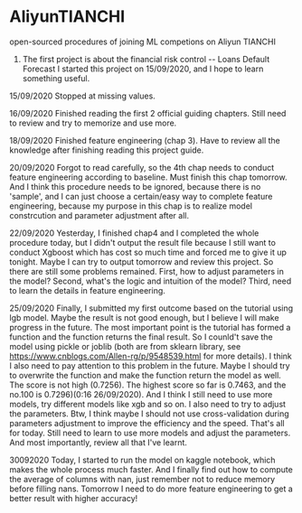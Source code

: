 # AliyunTIANCHI
open-sourced procedures of joining ML competions on Aliyun TIANCHI

1. The first project is about the financial risk control -- Loans Default Forecast
I started this project on 15/09/2020, and I hope to learn something useful.

15/09/2020
Stopped at missing values.

16/09/2020
Finished reading the first 2 official guiding chapters.
Still need to review and try to memorize and use more.

18/09/2020
Finished feature engineering (chap 3).
Have to review all the knowledge after finishing reading this project guide.

20/09/2020
Forgot to read carefully, so the 4th chap needs to conduct feature engineering according to baseline.
Must finish this chap tomorrow.
And I think this procedure needs to be ignored, because there is no 'sample', and I can just choose a certain/easy way to complete feature engineering, because my purpose in this chap is to realize model constrcution and parameter adjustment after all.

22/09/2020
Yesterday, I finished chap4 and I completed the whole procedure today, but I didn't output the result file because I still want to conduct Xgboost which has cost so much time and forced me to give it up tonight. Maybe I can try to output tomorrow and review this project.
So there are still some problems remained. First, how to adjust parameters in the model? Second, what's the logic and intuition of the model? Third, need to learn the details in feature engineering.

25/09/2020
Finally, I submitted my first outcome based on the tutorial using lgb model. Maybe the result is not good enough, but I believe I will make progress in the future. The most important point is the tutorial has formed a function and the function returns the final result. So I counld't save the model using pickle or joblib (both are from sklearn library, see https://www.cnblogs.com/Allen-rg/p/9548539.html for more details). I think I also need to pay attention to this problem in the future. Maybe I should try to overwrite the function and make the function return the model as well.
The score is not high (0.7256). The highest score so far is 0.7463, and the no.100 is 0.7296)(0:16 26/09/2020). And I think I still need to use more models, try different models like xgb and so on. I also need to try to adjust the parameters. Btw, I think maybe I should not use cross-validation during parameters adjustment to improve the efficiency and the speed.
That's all for today. Still need to learn to use more models and adjust the parameters. And most importantly, review all that I've learnt.

30092020
Today, I started to run the model on kaggle notebook, which makes the whole process much faster.
And I finally find out how to compute the average of columns with nan, just remember not to reduce memory before filling nans.
Tomorrow I need to do more feature engineering to get a better result with higher accuracy!


